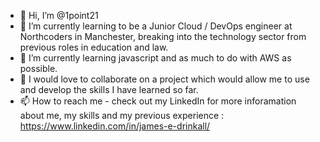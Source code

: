 - 👋 Hi, I’m @1point21
- 👀 I’m currently learning to be a Junior Cloud / DevOps engineer at Northcoders in Manchester, breaking into the technology sector from previous roles in education and law.
- 🌱 I’m currently learning javascript and as much to do with AWS as possible.
- 💞️ I would love to collaborate on a project which would allow me to use and develop the skills I have learned so far.
- 📫 How to reach me - check out my LinkedIn for more inforamation about me, my skills and my previous experience : https://www.linkedin.com/in/james-e-drinkall/

<!---
1point21/1point21 is a ✨ special ✨ repository because its `README.md` (this file) appears on your GitHub profile.
You can click the Preview link to take a look at your changes.
--->

